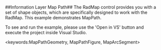 ##Information Layer Map Path##
The RadMap control provides you with a set of shape objects, which are specifically designed to work with the RadMap. This example demonstrates MapPath.

To see and run the example, please use the 'Open in VS' button and execute the project inside Visual Studio.

<keywords:MapPathGeometry, MapPathFigure, MapArcSegment>
